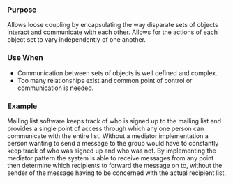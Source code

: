 ### Purpose
Allows loose coupling by encapsulating the way disparate sets of
objects interact and communicate with each other. Allows for the
actions of each object set to vary independently of one another.
### Use When
- Communication between sets of objects is well defined
and complex.
- Too many relationships exist and common point of control
or communication is needed.
### Example
Mailing list software keeps track of who is signed up to the
mailing list and provides a single point of access through which
any one person can communicate with the entire list. Without
a mediator implementation a person wanting to send a message
to the group would have to constantly keep track of who
was signed up and who was not. By implementing the mediator
pattern the system is able to receive messages from any point
then determine which recipients to forward the message on to,
without the sender of the message having to be concerned with
the actual recipient list.